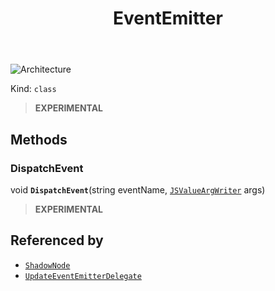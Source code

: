 ﻿---
id: EventEmitter
title: EventEmitter
---

![Architecture](https://img.shields.io/badge/architecture-new_only-blue)

Kind: `class`

> **EXPERIMENTAL**

## Methods
### DispatchEvent
void **`DispatchEvent`**(string eventName, [`JSValueArgWriter`](JSValueArgWriter) args)

> **EXPERIMENTAL**

## Referenced by
- [`ShadowNode`](ShadowNode)
- [`UpdateEventEmitterDelegate`](UpdateEventEmitterDelegate)

